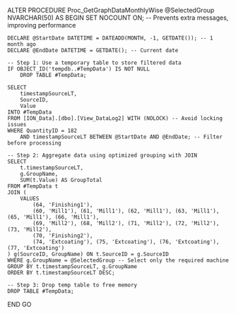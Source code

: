 ALTER PROCEDURE Proc_GetGraphDataMonthlyWise
    @SelectedGroup NVARCHAR(50)
AS
BEGIN
    SET NOCOUNT ON; -- Prevents extra messages, improving performance

    DECLARE @StartDate DATETIME = DATEADD(MONTH, -1, GETDATE()); -- 1 month ago
    DECLARE @EndDate DATETIME = GETDATE(); -- Current date

    -- Step 1: Use a temporary table to store filtered data
    IF OBJECT_ID('tempdb..#TempData') IS NOT NULL
        DROP TABLE #TempData;

    SELECT  
        timestampSourceLT, 
        SourceID, 
        Value
    INTO #TempData
    FROM [ION_Data].[dbo].[View_DataLog2] WITH (NOLOCK) -- Avoid locking issues
    WHERE QuantityID = 182  
        AND timestampSourceLT BETWEEN @StartDate AND @EndDate; -- Filter before processing

    -- Step 2: Aggregate data using optimized grouping with JOIN
    SELECT  
        t.timestampSourceLT, 
        g.GroupName, 
        SUM(t.Value) AS GroupTotal 
    FROM #TempData t
    JOIN (
        VALUES
            (64, 'Finishing1'),
            (60, 'Mill1'), (61, 'Mill1'), (62, 'Mill1'), (63, 'Mill1'), (65, 'Mill1'), (66, 'Mill1'),
            (69, 'Mill2'), (68, 'Mill2'), (71, 'Mill2'), (72, 'Mill2'), (73, 'Mill2'),
            (70, 'Finishing2'),
            (74, 'Extcoating'), (75, 'Extcoating'), (76, 'Extcoating'), (77, 'Extcoating')
    ) g(SourceID, GroupName) ON t.SourceID = g.SourceID
    WHERE g.GroupName = @SelectedGroup -- Select only the required machine
    GROUP BY t.timestampSourceLT, g.GroupName
    ORDER BY t.timestampSourceLT DESC;

    -- Step 3: Drop temp table to free memory
    DROP TABLE #TempData;
END
GO